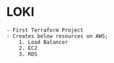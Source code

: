 # LOKI
    - First Terraform Project
    - Creates below resources on AWS; 
        1. Load Balancer
        2. EC2
        3. RDS
     